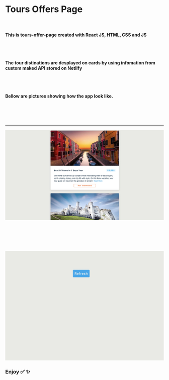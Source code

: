 # Tours Offers Page

</br>

#### This is tours-offer-page created with React JS, HTML, CSS and JS

</br>
</br>

#### The tour distinations are desplayed on cards by using infomation from custom maked API stored on Netlify

</br>
</br>

#### Bellow are pictures showing how the app look like.

</br>
</br>
</br>

---

![app-image](././public/images/tours.jpg)
</br>
</br>

</br>
</br>
</br>

![app-image](././public/images/refresh.jpg)

### Enjoy ✅ ✨
